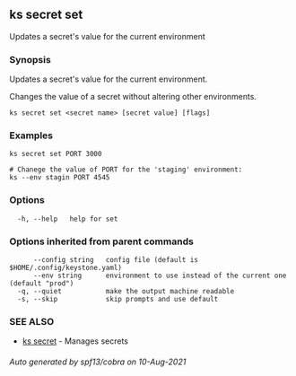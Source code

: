 ## ks secret set

Updates a secret's value for the current environment

### Synopsis

Updates a secret's value for the current environment.

Changes the value of a secret without altering other environments.


```
ks secret set <secret name> [secret value] [flags]
```

### Examples

```
ks secret set PORT 3000

# Chanege the value of PORT for the 'staging' environment:
ks --env stagin PORT 4545

```

### Options

```
  -h, --help   help for set
```

### Options inherited from parent commands

```
      --config string   config file (default is $HOME/.config/keystone.yaml)
      --env string      environment to use instead of the current one (default "prod")
  -q, --quiet           make the output machine readable
  -s, --skip            skip prompts and use default
```

### SEE ALSO

* [ks secret](ks_secret.md)	 - Manages secrets

###### Auto generated by spf13/cobra on 10-Aug-2021
